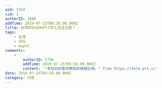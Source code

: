 ```yaml
---
aid: 1354
cid: 1
authorID: 1606
addTime: 2019-07-25T00:20:00.000Z
title: 台湾的论坛MoPtt怎么没法注册？
tags:
    - 台湾
    - 论坛
    - moptt
comments:
    -
        authorID: 1796
        addTime: 2019-07-25T05:56:00.000Z
        content: '"本站目前暫停開放新帳號註冊。" from https://term.ptt.cc'
date: 2019-07-25T05:56:00.000Z
category: 问答
---
```



